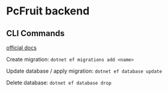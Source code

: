 ﻿# PcFruit backend

## CLI Commands
[official docs](https://docs.microsoft.com/en-us/ef/core/miscellaneous/cli/dotnet)

Create migration: `dotnet ef migrations add <name>`

Update database / apply migration: `dotnet ef database update`

Delete database: `dotnet ef database drop`